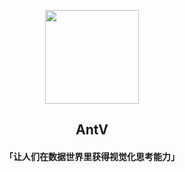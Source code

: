 <p align="center">
  <a href="https://antv.vision">
    <img width="150" src="https://gw.alipayobjects.com/zos/antfincdn/FLrTNDvlna/antv.png">
  </a>
</p>

<h2 align="center">AntV</h4>

<h4 align="center">「让人们在数据世界里获得视觉化思考能力」</h4>
